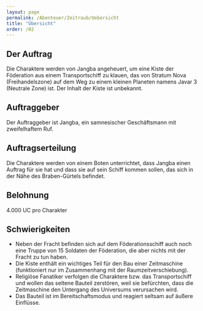 ```yaml
---
layout: page
permalink: /Abenteuer/Zeitraub/Uebersicht
title: "Übersicht"
order: /02
---
```


## Der Auftrag

Die Charaktere werden von Jangba angeheuert, um eine Kiste der Föderation aus einem Transportschiff zu klauen, das von Stratum Nova (Freihandelszone) auf dem Weg zu einem kleinen Planeten namens Javar 3 (Neutrale Zone) ist. Der Inhalt der Kiste ist unbekannt.

## Auftraggeber

Der Auftraggeber ist Jangba, ein samnesischer Geschäftsmann mit zweifelhaftem Ruf.

## Auftragserteilung

Die Charaktere werden von einem Boten unterrichtet, dass Jangba einen Auftrag für sie hat und dass sie auf sein Schiff kommen sollen, das sich in der Nähe des Braben-Gürtels befindet.

## Belohnung

4.000 UC pro Charakter

## Schwierigkeiten

- Neben der Fracht befinden sich auf dem Föderationsschiff auch noch eine Truppe von 15 Soldaten der Föderation, die aber nichts mit der Fracht zu tun haben.
- Die Kiste enthält ein wichtiges Teil für den Bau einer Zeitmaschine (funktioniert nur im Zusammenhang mit der Raumzeitverschiebung).
- Religiöse Fanatiker verfolgen die Charaktere bzw. das Transportschiff und wollen das seltene Bauteil zerstören, weil sie befürchten, dass die Zeitmaschine den Untergang des Universums verursachen wird.
- Das Bauteil ist im Bereitschaftsmodus und reagiert seltsam auf äußere Einflüsse.
